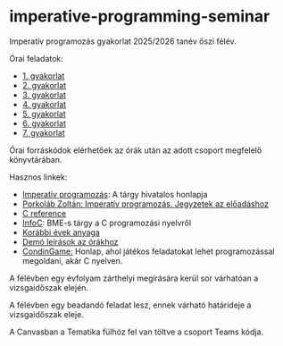 # imperative-programming-seminar

Imperatív programozás gyakorlat 2025/2026 tanév őszi félév.

Órai feladatok:

* [1. gyakorlat](exercises/gyak01.md)
* [2. gyakorlat](exercises/gyak02.md)
* [3. gyakorlat](exercises/gyak03.md)
* [4. gyakorlat](exercises/gyak04.md)
* [5. gyakorlat](exercises/gyak05.md)
* [6. gyakorlat](exercises/gyak06.md)
* [7. gyakorlat](exercises/gyak07.md)


Órai forráskódok elérhetőek az órák után az adott csoport megfelelő könyvtárában.

Hasznos linkek:
* [Imperatív programozás](http://kto.web.elte.hu/hu/oktatas/imp/): A tárgy hivatalos honlapja
* [Porkoláb Zoltán: Imperatív programozás. Jegyzetek az előadáshoz](http://gsd.web.elte.hu/imper/)
* [C reference](https://en.cppreference.com/w/c.html)
* [InfoC](https://infoc.eet.bme.hu/): BME-s tárgy a C programozási nyelvről
* [Korábbi évek anyaga](./arch/)
* [Demó leírások az órákhoz](./exercises/demos.md)
* [CondinGame:](https://www.codingame.com/start/) Honlap, ahol játékos feladatokat lehet programozással megoldani, akár C nyelven.

A félévben egy évfolyam zárthelyi megírására kerül sor várhatóan a vizsgaidőszak elején.

A félévben egy beadandó feladat lesz, ennek várható határideje a vizsgaidőszak eleje.

A Canvasban a Tematika fülhöz fel van töltve a csoport Teams kódja.

